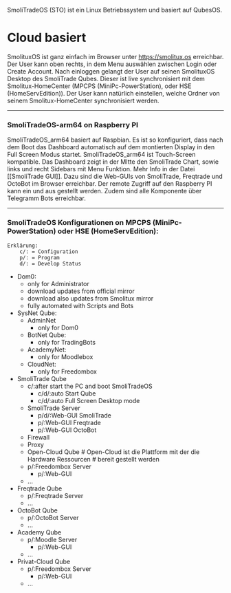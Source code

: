 
SmoliTradeOS (STO) ist ein Linux Betriebssystem und basiert auf QubesOS.

# Cloud basiert

SmolituxOS ist ganz einfach im Browser unter https://smolitux.os erreichbar. 
Der User kann oben rechts, in dem Menu auswählen zwischen Login oder Create Account.
Nach einloggen gelangt der User auf seinen SmolituxOS Desktop des SmoliTrade Qubes. Dieser ist live synchronisiert mit dem Smolitux-HomeCenter (MPCPS (MiniPc-PowerStation), oder HSE (HomeServEdition)). Der User kann natürlich einstellen, welche Ordner von seinem Smolitux-HomeCenter synchronisiert werden.

___

### SmoliTradeOS-arm64 on Raspberry PI 

SmoliTradeOS_arm64 basiert auf Raspbian. 
Es ist so konfiguriert, dass nach dem Boot das Dashboard automatisch auf dem montierten Display in den Full Screen Modus startet.
SmoliTradeOS_arm64 ist Touch-Screen kompatible.
Das Dashboard zeigt in der MItte den SmoliTrade Chart, sowie links und recht Sidebars mit Menu Funktion. 
Mehr Info in der Datei [[SmoliTrade GUI]].
Dazu sind die Web-GUIs von SmoliTrade, Freqtrade und OctoBot im Browser erreichbar. Der remote Zugriff auf den Raspberry PI kann ein und aus gestellt werden.
Zudem sind alle Komponente über Telegramm Bots erreichbar.


___

### SmoliTradeOS Konfigurationen on MPCPS (MiniPc-PowerStation) oder  HSE (HomeServEdition):

```
Erklärung:
	c/: = Configuration
	p/: = Program
	d/: = Develop Status
```

- Dom0:
	- only for Administrator
	- download updates from official mirror
	- download also updates from Smolitux mirror
	- fully automated with Scripts and Bots 
- SysNet Qube:
	- AdminNet
		- only for Dom0
	- BotNet Qube:
		- only for TradingBots
	- AcademyNet:
		- only for Moodlebox
	- CloudNet:
		- only for Freedombox
- SmoliTrade Qube
	- c/:after start the PC and boot SmoliTradeOS
		- c/d/:auto Start Qube 
		- c/d/:auto Full Screen Desktop mode
	- SmoliTrade Server
		- p/d/:Web-GUI SmoliTrade 
		- p/:Web-GUI Freqtrade
		- p/:Web-GUI OctoBot
	- Firewall
	- Proxy
	- Open-Cloud Qube  # Open-Cloud ist die Plattform mit der die Hardware Ressourcen                                  # bereit gestellt werden
	- p/:Freedombox Server
		- p/:Web-GUI
	- ...
- Freqtrade Qube
	- p/:Freqtrade Server
	- ...
- OctoBot Qube
	- p/:OctoBot Server
	- ...
- Academy Qube
	- p/:Moodle Server
		- p/:Web-GUI
	- ...
- Privat-Cloud Qube
	- p/:Freedombox Server
		- p/:Web-GUI
	- ...
